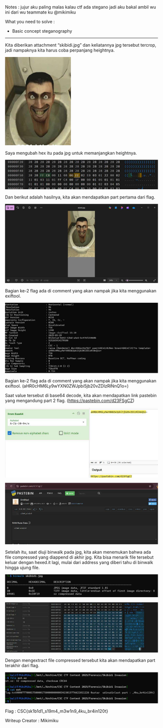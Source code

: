 Notes : jujur aku paling malas kalau ctf ada stegano jadi aku bakal ambil wu ini dari wu teammate ku @mikimiku

What you need to solve :
- Basic concept steganography

---

Kita diberikan attachment “skibidi.jpg” dan keliatannya jpg tersebut
tercrop, jadi nampaknya kita harus coba perpanjang heightnya.

![alt text](image.png)

Saya mengubah hex itu pada jpg untuk memanjangkan heightnya.

![alt text](image-1.png)

Dan berikut adalah hasilnya, kita akan mendapatkan part pertama dari flag.

![alt text](image-2.png)

Bagian ke-2 flag ada di comment yang akan nampak jika kita menggunakan
exiftool.

![alt text](image-3.png)

Bagian ke-2 flag ada di comment yang akan nampak jika kita menggunakan
exiftool. (aHR0cHM6Ly9wYXN0ZWJpbi5jb20vZDIzRlNnQ1o=)

Saat value tersebut di base64 decode, kita akan mendapatkan link pastebin
yang mengandung part 2 flag. (https://pastebin.com/d23FSgCZ)

![alt text](image-4.png)

![alt text](image-5.png)

Setelah itu, saat diuji binwalk pada jpg, kita akan menemukan bahwa ada
file compressed yang diappend di akhir jpg. Kita bisa menarik file
tersebut keluar dengan hexed.it lagi, mulai dari address yang diberi tahu
di binwalk hingga ujung file.

![alt text](image-6.png)

![alt text](image-7.png)

Dengan mengextract file compressed tersebut kita akan mendapatkan part
terakhir dari flag.

![alt text](image-8.png)

Flag : CSC{sk1b1d1_s19m4_m3w1n9_4ku_br4in120t}

Writeup Creator : Mikimiku